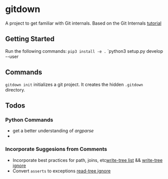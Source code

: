 # gitdown
A project to get familiar with Git internals. Based on the Git Internals [tutorial](https://www.leshenko.net/p/ugit)

## Getting Started
Run the following commands:
`pip3 install -e .`
`python3 setup.py develop --user

## Commands

`gitdown init` initializes a git project. It creates the hidden `.gitdown` directory.

## Todos

### Python Commands
* get a better understanding of _argparse_
* 

### Incorporate Suggesions from Comments
* Incorporate best practices for path, joins, etc[write-tree list](https://www.leshenko.net/p/ugit/#write-tree-list-files) && [write-tree ignore](https://www.leshenko.net/p/ugit/#write-tree-ignore-ugit)
* Convert `asserts` to exceptions [read-tree ignore](https://www.leshenko.net/p/ugit/#write-tree-ignore-ugit)


